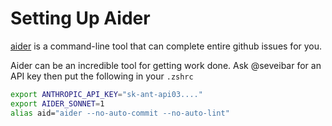 # Setting Up Aider

[aider](https://aider.chat) is a command-line tool that can complete entire github issues for you.

Aider can be an incredible tool for getting work done. Ask @seveibar for an API key then put the
following in your `.zshrc`

```bash
export ANTHROPIC_API_KEY="sk-ant-api03...."
export AIDER_SONNET=1
alias aid="aider --no-auto-commit --no-auto-lint"
```
